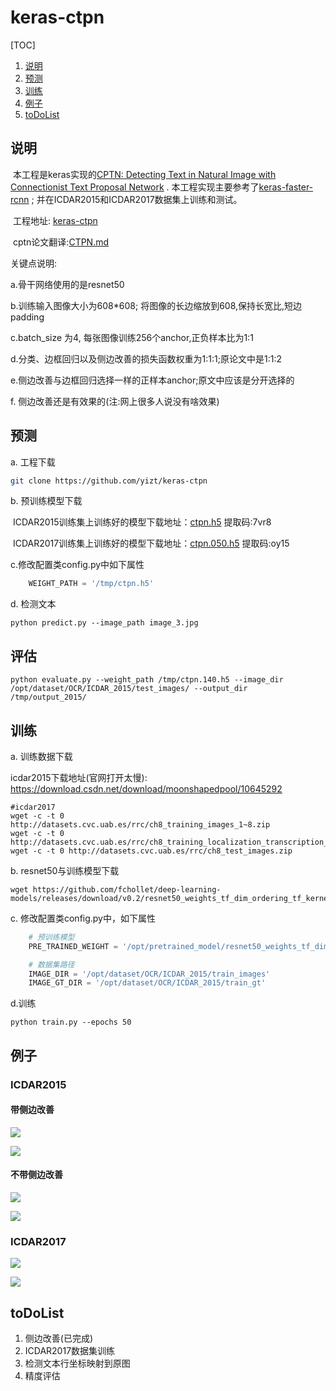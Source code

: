 # keras-ctpn

[TOC]

1. [说明](#说明)
2. [预测](#预测)
3. [训练](#训练)
4. [例子](#例子)
5. [toDoList](#toDoList)

## 说明

​         本工程是keras实现的[CPTN: Detecting Text in Natural Image with Connectionist Text Proposal Network](https://arxiv.org/abs/1609.03605) . 本工程实现主要参考了[keras-faster-rcnn](https://github.com/yizt/keras-faster-rcnn) ; 并在ICDAR2015和ICDAR2017数据集上训练和测试。

​         工程地址: [keras-ctpn](https://github.com/yizt/keras-ctpn)

​         cptn论文翻译:[CTPN.md](https://github.com/yizt/cv-papers/blob/master/CTPN.md)



关键点说明:

a.骨干网络使用的是resnet50

b.训练输入图像大小为608*608; 将图像的长边缩放到608,保持长宽比,短边padding

c.batch_size 为4, 每张图像训练256个anchor,正负样本比为1:1

d.分类、边框回归以及侧边改善的损失函数权重为1:1:1;原论文中是1:1:2

e.侧边改善与边框回归选择一样的正样本anchor;原文中应该是分开选择的

f. 侧边改善还是有效果的(注:网上很多人说没有啥效果)



## 预测

a. 工程下载

```bash
git clone https://github.com/yizt/keras-ctpn
```



b. 预训练模型下载

​    ICDAR2015训练集上训练好的模型下载地址：[ctpn.h5](https://pan.baidu.com/s/10LAyfh2pvE_ljXMYLe9gFw) 提取码:7vr8

​    ICDAR2017训练集上训练好的模型下载地址：[ctpn.050.h5](https://pan.baidu.com/s/1Wn0MY8DJqEwQyVcw0MH7Uw) 提取码:oy15

c.修改配置类config.py中如下属性

```python
	WEIGHT_PATH = '/tmp/ctpn.h5'
```

d. 检测文本

```shell
python predict.py --image_path image_3.jpg
```

## 评估

```shell
python evaluate.py --weight_path /tmp/ctpn.140.h5 --image_dir /opt/dataset/OCR/ICDAR_2015/test_images/ --output_dir /tmp/output_2015/
```

## 训练

a. 训练数据下载

 icdar2015下载地址(官网打开太慢): https://download.csdn.net/download/moonshapedpool/10645292

```shell
#icdar2017
wget -c -t 0 http://datasets.cvc.uab.es/rrc/ch8_training_images_1~8.zip
wget -c -t 0 http://datasets.cvc.uab.es/rrc/ch8_training_localization_transcription_gt_v2.zip
wget -c -t 0 http://datasets.cvc.uab.es/rrc/ch8_test_images.zip
```



b. resnet50与训练模型下载

```shell
wget https://github.com/fchollet/deep-learning-models/releases/download/v0.2/resnet50_weights_tf_dim_ordering_tf_kernels_notop.h5
```



c. 修改配置类config.py中，如下属性

```python
	# 预训练模型
    PRE_TRAINED_WEIGHT = '/opt/pretrained_model/resnet50_weights_tf_dim_ordering_tf_kernels_notop.h5'

    # 数据集路径
    IMAGE_DIR = '/opt/dataset/OCR/ICDAR_2015/train_images'
    IMAGE_GT_DIR = '/opt/dataset/OCR/ICDAR_2015/train_gt'
```

d.训练

```shell
python train.py --epochs 50
```





## 例子

### ICDAR2015

#### 带侧边改善

![](image_examples/icdar2015/img_8.1.jpg)

![](image_examples/icdar2015/img_200.1.jpg)

#### 不带侧边改善
![](image_examples/icdar2015/img_8.0.jpg)

![](image_examples/icdar2015/img_200.0.jpg)


### ICDAR2017


![](image_examples/icdar2017/ts_img_01000.1.jpg)

![](image_examples/icdar2017/ts_img_01001.1.jpg)



## toDoList

1. 侧边改善(已完成)
2. ICDAR2017数据集训练
3. 检测文本行坐标映射到原图
4. 精度评估